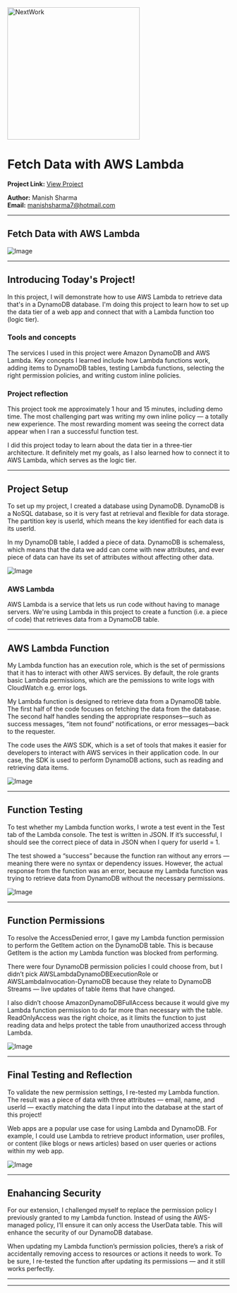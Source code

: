 <img src="https://cdn.prod.website-files.com/677c400686e724409a5a7409/6790ad949cf622dc8dcd9fe4_nextwork-logo-leather.svg" alt="NextWork" width="300" />

# Fetch Data with AWS Lambda

**Project Link:** [View Project](http://learn.nextwork.org/projects/aws-compute-lambda)

**Author:** Manish Sharma  
**Email:** manishsharma7@hotmail.com

---

## Fetch Data with AWS Lambda

![Image](http://learn.nextwork.org/elated_cyan_peaceful_duck/uploads/aws-compute-lambda_p9thryj2)

---

## Introducing Today's Project!

In this project, I will demonstrate how to use AWS Lambda to retrieve data that's in a DynamoDB database. I'm doing this project to learn how to set up the data tier of a web app and connect that with a Lambda function too (logic tier).

### Tools and concepts

The services I used in this project were Amazon DynamoDB and AWS Lambda. Key concepts I learned include how Lambda functions work, adding items to DynamoDB tables, testing Lambda functions, selecting the right permission policies, and writing custom inline policies.

### Project reflection

This project took me approximately 1 hour and 15 minutes, including demo time. The most challenging part was writing my own inline policy — a totally new experience. The most rewarding moment was seeing the correct data appear when I ran a successful function test.

I did this project today to learn about the data tier in a three-tier architecture. It definitely met my goals, as I also learned how to connect it to AWS Lambda, which serves as the logic tier.

---

## Project Setup

To set up my project, I created a database using DynamoDB.
DynamoDB is a NoSQL database, so it is very fast at retrieval and flexible for data storage. The partition key is userld, which means the key identified for each data is its userld.

In my DynamoDB table, I added a piece of data.
DynamoDB is schemaless, which means that the data we add can come with new attributes, and ever piece of data can have its set of attributes without affecting other data.

![Image](http://learn.nextwork.org/elated_cyan_peaceful_duck/uploads/aws-compute-lambda_a112c3d5)

### AWS Lambda

AWS Lambda is a service that lets us run code without having to manage servers. We're using Lambda in this project to create a function (i.e. a piece of code) that retrieves data from a DynamoDB table.

---

## AWS Lambda Function

My Lambda function has an execution role, which is the set of permissions that it has to interact with other AWS services. By  default, the role grants basic Lambda permissions, which are the pemissions to write logs with CloudWatch e.g. error logs.

My Lambda function is designed to retrieve data from a DynamoDB table. The first half of the code focuses on fetching the data from the database. The second half handles sending the appropriate responses—such as success messages, “item not found” notifications, or error messages—back to the requester.

The code uses the AWS SDK, which is a set of tools that makes it easier for developers to interact with AWS services in their application code. In our case, the SDK is used to perform DynamoDB actions, such as reading and retrieving data items.

![Image](http://learn.nextwork.org/elated_cyan_peaceful_duck/uploads/aws-compute-lambda_a1b2c3d5)

---

## Function Testing

To test whether my Lambda function works, I wrote a test event in the Test tab of the Lambda console. The test is written in JSON. If it’s successful, I should see the correct piece of data in JSON when I query for userId = 1.

The test showed a “success” because the function ran without any errors — meaning there were no syntax or dependency issues. However, the actual response from the function was an error, because my Lambda function was trying to retrieve data from DynamoDB without the necessary permissions.

![Image](http://learn.nextwork.org/elated_cyan_peaceful_duck/uploads/aws-compute-lambda_u1v2w3x4)

---

## Function Permissions

To resolve the AccessDenied error, I gave my Lambda function permission to perform the GetItem action on the DynamoDB table. This is because GetItem is the action my Lambda function was blocked from performing.

There were four DynamoDB permission policies I could choose from, but I didn’t pick AWSLambdaDynamoDBExecutionRole or AWSLambdaInvocation-DynamoDB because they relate to DynamoDB Streams — live updates of table items that have changed.

I also didn’t choose AmazonDynamoDBFullAccess because it would give my Lambda function permission to do far more than necessary with the table. ReadOnlyAccess was the right choice, as it limits the function to just reading data and helps protect the table from unauthorized access through Lambda.

![Image](http://learn.nextwork.org/elated_cyan_peaceful_duck/uploads/aws-compute-lambda_3ethryj2)

---

## Final Testing and Reflection

To validate the new permission settings, I re-tested my Lambda function. The result was a piece of data with three attributes — email, name, and userId — exactly matching the data I input into the database at the start of this project!

Web apps are a popular use case for using Lambda and DynamoDB. For example, I could use Lambda to retrieve product information, user profiles, or content (like blogs or news articles) based on user queries or actions within my web app.

![Image](http://learn.nextwork.org/elated_cyan_peaceful_duck/uploads/aws-compute-lambda_p9thryj2)

---

## Enahancing Security

For our extension, I challenged myself to replace the permission policy I previously granted to my Lambda function. Instead of using the AWS-managed policy, I’ll ensure it can only access the UserData table. This will enhance the security of our DynamoDB database.

<nil>

When updating my Lambda function’s permission policies, there’s a risk of accidentally removing access to resources or actions it needs to work. To be sure, I re-tested the function after updating its permissions — and it still works perfectly.

---

---
